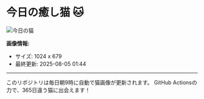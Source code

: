 # 今日の癒し猫 🐱

![今日の猫](https://cdn2.thecatapi.com/images/dmg.jpg)

**画像情報:**
- サイズ: 1024 x 679
- 最終更新: 2025-08-05 01:44

---

このリポジトリは毎日朝9時に自動で猫画像が更新されます。
GitHub Actionsの力で、365日違う猫に出会えます！
